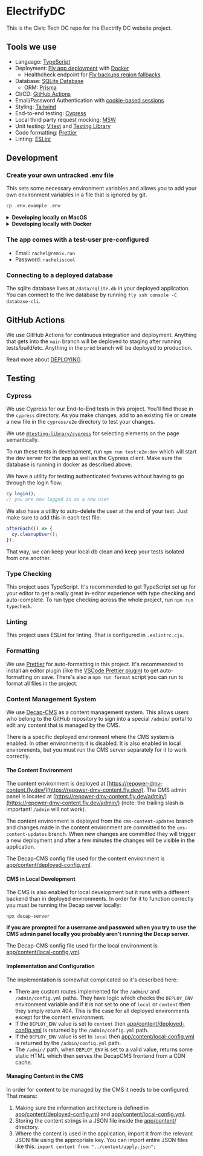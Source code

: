 # ElectrifyDC

This is the Civic Tech DC repo for the Electrify DC website project.

## Tools we use

- Language: [TypeScript](https://typescriptlang.org)
- Deployment: [Fly app deployment](https://fly.io) with [Docker](https://www.docker.com/)
  - Healthcheck endpoint for [Fly backups region fallbacks](https://fly.io/docs/reference/configuration/#services-http_checks)
- Database: [SQLite Database](https://sqlite.org)
  - ORM: [Prisma](https://prisma.io)
- CI/CD: [GitHub Actions](https://github.com/features/actions)
- Email/Password Authentication with [cookie-based sessions](https://remix.run/utils/sessions#md-createcookiesessionstorage)
- Styling: [Tailwind](https://tailwindcss.com/)
- End-to-end testing: [Cypress](https://cypress.io)
- Local third party request mocking: [MSW](https://mswjs.io)
- Unit testing: [Vitest](https://vitest.dev) and [Testing Library](https://testing-library.com)
- Code formatting: [Prettier](https://prettier.io)
- Linting: [ESLint](https://eslint.org)

## Development

### Create your own untracked .env file

This sets some necessary environment variables and allows you to add your own environment variables in a file that is ignored by git.

```sh
cp .env.example .env
```

<details>
<summary><strong>Developing locally on MacOS</strong></summary>

#### Install Nodejs

You'll need to have Nodejs installed locally. See [.tool-versions](./.tool-versions) for the version.

I use [asdf](https://asdf-vm.com/) to manage my tool versions but you could also use `n`, `nvm`, or specific versions of `Nodejs`.

#### Install dependencies

```
npm install
```

#### Run the setup script

The setup script sets up the database, runs any pending migrations, and seeds the database with some starter data.

```sh
npm run setup
```

#### Start the dev server

This starts your app in development mode, rebuilding assets on file changes. It will run at [localhost:3000](localhost:3000).

```sh
npm run dev
```

</details>

<details>
<summary><strong>Developing locally with Docker</strong></summary>

#### Install Docker

You'll need to have Docker Desktop installed and running.

#### Build the Docker image

```
docker-compose build
```

#### Run the Docker image

Now you can run the Docker image with Docker Compose. It will run at [localhost:3000](localhost:3000). Docker Compose will share your local application files with the Docker container using a volume so that as you change application files they should also automatically update inside the Docker container and be reloaded by the web server.

```sh
docker-compose up
```

If you want it to run in the background you can add the `-d` flag. If you do you can view logs with `docker-compose logs app`.

</details>

### The app comes with a test-user pre-configured

- Email: `rachel@remix.run`
- Password: `racheliscool`

### Connecting to a deployed database

The sqlite database lives at `/data/sqlite.db` in your deployed application. You can connect to the live database by running `fly ssh console -C database-cli`.

## GitHub Actions

We use GitHub Actions for continuous integration and deployment. Anything that gets into the `main` branch will be deployed to staging after running tests/build/etc. Anything in the `prod` branch will be deployed to production.

Read more about [DEPLOYING](./DEPLOYING.md).

## Testing

### Cypress

We use Cypress for our End-to-End tests in this project. You'll find those in the `cypress` directory. As you make changes, add to an existing file or create a new file in the `cypress/e2e` directory to test your changes.

We use [`@testing-library/cypress`](https://testing-library.com/cypress) for selecting elements on the page semantically.

To run these tests in development, run `npm run test:e2e:dev` which will start the dev server for the app as well as the Cypress client. Make sure the database is running in docker as described above.

We have a utility for testing authenticated features without having to go through the login flow:

```ts
cy.login();
// you are now logged in as a new user
```

We also have a utility to auto-delete the user at the end of your test. Just make sure to add this in each test file:

```ts
afterEach(() => {
  cy.cleanupUser();
});
```

That way, we can keep your local db clean and keep your tests isolated from one another.

### Type Checking

This project uses TypeScript. It's recommended to get TypeScript set up for your editor to get a really great in-editor experience with type checking and auto-complete. To run type checking across the whole project, run `npm run typecheck`.

### Linting

This project uses ESLint for linting. That is configured in `.eslintrc.cjs`.

### Formatting

We use [Prettier](https://prettier.io/) for auto-formatting in this project. It's recommended to install an editor plugin (like the [VSCode Prettier plugin](https://marketplace.visualstudio.com/items?itemName=esbenp.prettier-vscode)) to get auto-formatting on save. There's also a `npm run format` script you can run to format all files in the project.

### Content Management System

We use [Decap-CMS](https://decapcms.org/) as a content management system. This allows users who belong to the GitHub repository to sign into a special `/admin/` portal to edit any content that is managed by the CMS.

There is a specific deployed environment where the CMS system is enabled. In other environments it is disabled. It is also enabled in local environments, but you must run the CMS server separately for it to work correctly.

#### The Content Environment

The content environment is deployed at [https://repower-dmv-content.fly.dev/](https://repower-dmv-content.fly.dev/). The CMS admin panel is located at [https://repower-dmv-content.fly.dev/admin/](https://repower-dmv-content.fly.dev/admin/) (note: the trailing slash is important! `/admin` will not work).

The content environment is deployed from the `cms-content-updates` branch and changes made in the content environment are committed to the `cms-content-updates` branch. When new changes are committed they will trigger a new deployment and after a few minutes the changes will be visible in the application.

The Decap-CMS config file used for the content environment is [app/content/deployed-config.yml](./app/content/deployed-config.yml).

#### CMS in Local Development

The CMS is also enabled for local development but it runs with a different backend than in deployed environments. In order for it to function correctly you must be running the Decap server locally:

```
npx decap-server
```

**If you are prompted for a username and password when you try to use the CMS admin panel locally you probably aren't running the Decap server.**

The Decap-CMS config file used for the local environment is [app/content/local-config.yml](./app/content/local-config.yml).

#### Implementation and Configuration

The implementation is somewhat complicated so it's described here:

- There are custom routes implemented for the `/admin/` and `/admin/config.yml` paths. They have logic which checks the `DEPLOY_ENV` environment variable and if it is not set to one of `local` or `content` then they simply return 404. This is the case for all deployed environments except for the content environment.
- If the `DEPLOY_ENV` value is set to `content` then [app/content/deployed-config.yml](./app/content/deployed-config.yml) is returned by the `/admin/config.yml` path.
- If the `DEPLOY_ENV` value is set to `local` then [app/content/local-config.yml](./app/content/local-config.yml) is returned by the `/admin/config.yml` path.
- The `/admin/` path, when `DEPLOY_ENV` is set to a valid value, returns some static HTML which then serves the DecapCMS frontend from a CDN cache.

#### Managing Content in the CMS

In order for content to be managed by the CMS it needs to be configured. That means:

1. Making sure the information architecture is defined in [app/content/deployed-config.yml](./app/content/deployed-config.yml) and [app/content/local-config.yml](./app/content/local-config.yml).
2. Storing the content strings in a JSON file inside the [app/content/](./app/content/) directory.
3. Where the content is used in the application, import it from the relevant JSON file using the appropriate key. You can import entire JSON files like this: `import content from "../content/apply.json";`
